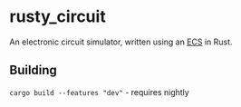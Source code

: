 # rusty_circuit

An electronic circuit simulator, written using an [ECS](https://en.wikipedia.org/wiki/Entity%E2%80%93component%E2%80%93system) in Rust.

## Building

`cargo build --features "dev"` - requires nightly
